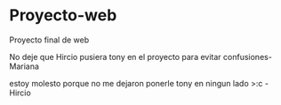 # Proyecto-web
Proyecto final de web

No deje que Hircio pusiera tony en el proyecto para evitar confusiones-Mariana

estoy molesto porque no me dejaron ponerle tony en ningun lado >:c - Hircio
